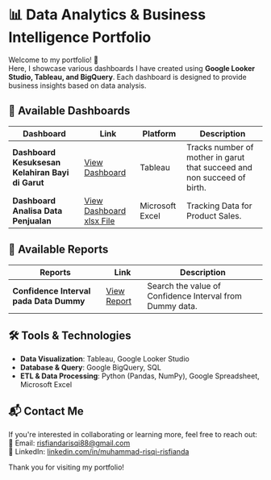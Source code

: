 # 📊 Data Analytics & Business Intelligence Portfolio

Welcome to my portfolio! 🎯  
Here, I showcase various dashboards I have created using **Google Looker Studio, Tableau, and BigQuery**. Each dashboard is designed to provide business insights based on data analysis.

## 🚀 Available Dashboards

| Dashboard | Link | Platform | Description |
|-------------|--------|--------|-------------|
| **Dashboard Kesuksesan Kelahiran Bayi di Garut** | [View Dashboard](https://public.tableau.com/app/profile/muhammad.risqi.risfianda/viz/DashboardKesuksesanKelahiranBayidiGarut/Dashboard1) | Tableau | Tracks number of mother in garut that succeed and non succeed of birth. |
| **Dashboard Analisa Data Penjualan** | [View Dashboard  ](https://drive.google.com/file/d/1-_3Z6cw_i2ABcyZBUOaN0i7KC-n5JX9v/view?usp=sharing) [xlsx File](https://docs.google.com/spreadsheets/d/1OoFE1SZ44Gbo0REdY26emjMaMwz8okhH/edit?usp=sharing&ouid=112349176116963816721&rtpof=true&sd=true) | Microsoft Excel | Tracking Data for Product Sales. |

## 🚀 Available Reports

| Reports | Link | Description |
|-------------|--------|-------------|
| **Confidence Interval pada Data Dummy** | [View Report](https://docs.google.com/presentation/d/1DDqThDmmakyET8R8TvJICuYFfGSFkcP4/edit?usp=sharing&ouid=112349176116963816721&rtpof=true&sd=true) | Search the value of Confidence Interval from Dummy data. |

## 🛠️ Tools & Technologies
- **Data Visualization**: Tableau, Google Looker Studio
- **Database & Query**: Google BigQuery, SQL
- **ETL & Data Processing**: Python (Pandas, NumPy), Google Spreadsheet, Microsoft Excel

## 📬 Contact Me
If you're interested in collaborating or learning more, feel free to reach out:  
📧 Email: [risfiandarisqi88@gmail.com](mailto:risfiandarisqi88@gmail.com)  
🔗 LinkedIn: [linkedin.com/in/muhammad-risqi-risfianda](https://linkedin.com/in/muhammad-risqi-risfianda)  

Thank you for visiting my portfolio! 
